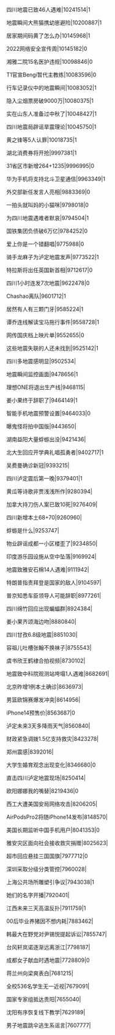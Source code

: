 四川地震已致46人遇难|10241514|1

地震瞬间大熊猫携幼崽避险|10200887|1

居家期间码黄了怎么办|10145968|1

2022网络安全宣传周|10145182|0

湘雅二院15名医护违规|10098846|0

T1官宣Bengi暂代主教练|10083596|0

行车记录仪中的地震瞬间|10083052|1

隐入尘烟票房破9000万|10080375|1

实在山东人准备过中秋了|10048427|1

四川地震局辟谣旱震理论|10045750|1

黄之锋等5人认罪|10018735|1

湖北消费券将开抢|9997381|1

31省区市新增264+1235|9996995|0

华为手机将支持北斗卫星通信|9963349|1

外交部新任发言人亮相|9883369|0

一拍头就叫妈的小猫咪|9798018|0

为四川地震遇难者默哀|9794504|1

国铁集团负债破6万亿|9784252|0

爱上你是一个错翻唱|9775988|0

骑手龙麻子为泸定地震发声|9773522|1

特拉斯将出任英国新首相|9712617|0

四川1小时连发7次地震|9622478|0

Chashao离队|9601712|1

居然有人有三颗门牙|9585224|1

谭乔连线解读宝马拖行事件|9558728|1

网传国庆档上映片单|9552655|0

这些地震失联的人还未找到|9525142|1

四川多地震感明显|9502534|

地震瞬间监控画面|9478656|1

理想ONE将退出生产线|9468115|

姜小果终于辞职了|9464149|1

智能手机地震预警设置|9464033|0

曝鬼怪将拍中国版|9443650|

湖南益阳大量蜉蝣出没|9421436|

北大生回应开学典礼唱孤勇者|9402717|1

吴费曼确诊新冠|9393215|

四川泸定震后第一晚|9379401|1

黄瓜等诗歌非贾浅浅所作|9280394|

加拿大持刀伤人案已致10死|9276409|

四川新增本土68+70|9260960|

蜉蝣是什么|9253747|

物业辟谣成都一小区楼歪了|9234850|

印度游乐园设施从空中坠落|9169924|

地震致雅安石棉14人遇难|9111942|

特朗普指责拜登是国家的敌人|9104597|

普京知悉车臣领导人可能辞职|8977261|

四川绵竹回应出现蝙蝠群|8924384|

姜小果齐颂海边吻|8880840|

四川甘孜6.8级地震|8851030|

容祖儿吐槽张翰不换袜子|8755543|

虞书欣王鹤棣合拍视频|8730102|

地震致中科院观测站垮塌1人遇难|8682691|

北京昨增1例本土确诊|8636973|

男篮欧锦赛爆发冲突|8614956|

iPhone14预售价|8563687|0

泸定未来3天多降雨天气|8560840|

财政紧急调拨1.5亿支持救灾|8423278|

郑州震感|8392016|

大学生婚育观念出现变化|8346680|0

直击四川泸定地震现场|8250414|

欧阳娜娜我的嘴替|8219436|0

西工大遭美国安局网络攻击|8206205|

AirPodsPro2将随iPhone14发布|8148570|

美国长期监听中国手机用户|8041353|0

雅安灾区面向社会接收救灾捐赠|8025623|

超市回应悬挂三国国旗|7977712|0

深圳采取分级分类管控|7960028|

上海公共场所雕塑引争议|7943038|1

她们的名字开播|7920401|

江西未来三天高温反扑|7911759|1

00后毕业养猪因不想内耗|7883462|

韩最大在野党对尹锡悦提起诉讼|7855747|

台风轩岚诺逐渐远离浙江|7798187|

成都女子献血时遇地震|7728809|0

蒋兰州向梁爽表白|7681215|

全校536名学生无一近视|7679091|

国家专家组抵达贵阳|7655040|

沈阳有序恢复线下教学|7629189|

男子地震跳伞逃生系谣言|7607777|

